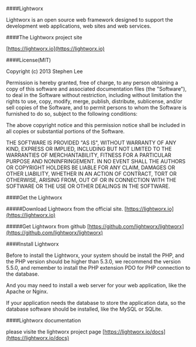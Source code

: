 ####Lightworx

Lightworx is an open source web framework designed to support the development web applications, web sites and web services.

####The Lightworx project site

[https://lightworx.io](https://lightworx.io)


####License(MIT)

Copyright (c) 2013 Stephen Lee

Permission is hereby granted, free of charge, to any person obtaining a copy of this software and associated documentation files (the "Software"), to deal in the Software without restriction, including without limitation the rights to use, copy, modify, merge, publish, distribute, sublicense, and/or sell copies of the Software, and to permit persons to whom the Software is furnished to do so, subject to the following conditions:

The above copyright notice and this permission notice shall be included in all copies or substantial portions of the Software.

THE SOFTWARE IS PROVIDED "AS IS", WITHOUT WARRANTY OF ANY KIND, EXPRESS OR IMPLIED, INCLUDING BUT NOT LIMITED TO THE WARRANTIES OF MERCHANTABILITY, FITNESS FOR A PARTICULAR PURPOSE AND NONINFRINGEMENT. IN NO EVENT SHALL THE AUTHORS OR COPYRIGHT HOLDERS BE LIABLE FOR ANY CLAIM, DAMAGES OR OTHER LIABILITY, WHETHER IN AN ACTION OF CONTRACT, TORT OR OTHERWISE, ARISING FROM, OUT OF OR IN CONNECTION WITH THE SOFTWARE OR THE USE OR OTHER DEALINGS IN THE SOFTWARE.


####Get the Lightworx


#####Download Lightworx from the official site.
[https://lightworx.io](https://lightworx.io)

#####Get Lightworx from github
[https://github.com/lightworx/lightworx](https://github.com/lightworx/lightworx)



####Install Lightworx

Before to install the Lightworx, your system should be install the PHP, and the PHP version should be higher than 5.3.0, we recommend the version 5.5.0, and remember to install the PHP extension PDO for PHP connection to the database.

And you may need to install a web server for your web application, like the Apache or Nginx.

If your application needs the database to store the application data, so the database software should be installed, like the MySQL or SQLite.


####Lightworx documentation

please visite the lightworx project page [https://lightworx.io/docs](https://lightworx.io/docs)